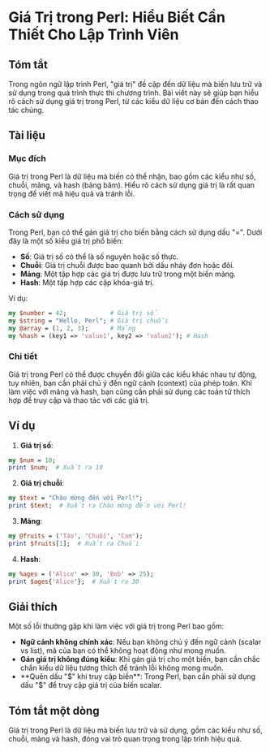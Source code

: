 <!--
Meta Description: # Giá Trị trong Perl: Hiểu Biết Cần Thiết Cho Lập Trình Viên ## Tóm tắt Trong ngôn ngữ lập trình Perl, "giá trị" đề cập đến dữ liệu mà biến lưu trữ và...
Meta Keywords: giá, trị, perl, trong, biến
-->

# Giá Trị trong Perl: Hiểu Biết Cần Thiết Cho Lập Trình Viên

## Tóm tắt
Trong ngôn ngữ lập trình Perl, "giá trị" đề cập đến dữ liệu mà biến lưu trữ và sử dụng trong quá trình thực thi chương trình. Bài viết này sẽ giúp bạn hiểu rõ cách sử dụng giá trị trong Perl, từ các kiểu dữ liệu cơ bản đến cách thao tác chúng.

## Tài liệu
### Mục đích
Giá trị trong Perl là dữ liệu mà biến có thể nhận, bao gồm các kiểu như số, chuỗi, mảng, và hash (bảng băm). Hiểu rõ cách sử dụng giá trị là rất quan trọng để viết mã hiệu quả và tránh lỗi.

### Cách sử dụng
Trong Perl, bạn có thể gán giá trị cho biến bằng cách sử dụng dấu "=". Dưới đây là một số kiểu giá trị phổ biến:

- **Số**: Giá trị số có thể là số nguyên hoặc số thực.
- **Chuỗi**: Giá trị chuỗi được bao quanh bởi dấu nháy đơn hoặc đôi.
- **Mảng**: Một tập hợp các giá trị được lưu trữ trong một biến mảng.
- **Hash**: Một tập hợp các cặp khóa-giá trị.

Ví dụ:
```perl
my $number = 42;            # Giá trị số
my $string = "Hello, Perl"; # Giá trị chuỗi
my @array = (1, 2, 3);      # Mảng
my %hash = (key1 => 'value1', key2 => 'value2'); # Hash
```

### Chi tiết
Giá trị trong Perl có thể được chuyển đổi giữa các kiểu khác nhau tự động, tuy nhiên, bạn cần phải chú ý đến ngữ cảnh (context) của phép toán. Khi làm việc với mảng và hash, bạn cũng cần phải sử dụng các toán tử thích hợp để truy cập và thao tác với các giá trị.

## Ví dụ
1. **Giá trị số**:
```perl
my $num = 10;
print $num;  # Xuất ra 10
```

2. **Giá trị chuỗi**:
```perl
my $text = "Chào mừng đến với Perl!";
print $text;  # Xuất ra Chào mừng đến với Perl!
```

3. **Mảng**:
```perl
my @fruits = ('Táo', 'Chuối', 'Cam');
print $fruits[1];  # Xuất ra Chuối
```

4. **Hash**:
```perl
my %ages = ('Alice' => 30, 'Bob' => 25);
print $ages{'Alice'};  # Xuất ra 30
```

## Giải thích
Một số lỗi thường gặp khi làm việc với giá trị trong Perl bao gồm:
- **Ngữ cảnh không chính xác**: Nếu bạn không chú ý đến ngữ cảnh (scalar vs list), mã của bạn có thể không hoạt động như mong muốn.
- **Gán giá trị không đúng kiểu**: Khi gán giá trị cho một biến, bạn cần chắc chắn kiểu dữ liệu tương thích để tránh lỗi không mong muốn.
- **Quên dấu "$" khi truy cập biến**: Trong Perl, bạn cần phải sử dụng dấu "$" để truy cập giá trị của biến scalar.

## Tóm tắt một dòng
Giá trị trong Perl là dữ liệu mà biến lưu trữ và sử dụng, gồm các kiểu như số, chuỗi, mảng và hash, đóng vai trò quan trọng trong lập trình hiệu quả.